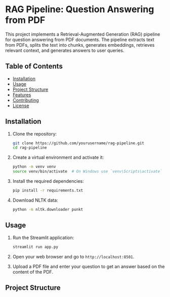 # RAG Pipeline: Question Answering from PDF

This project implements a Retrieval-Augmented Generation (RAG) pipeline for question answering from PDF documents. The pipeline extracts text from PDFs, splits the text into chunks, generates embeddings, retrieves relevant context, and generates answers to user queries.

## Table of Contents

- [Installation](#installation)
- [Usage](#usage)
- [Project Structure](#project-structure)
- [Features](#features)
- [Contributing](#contributing)
- [License](#license)

## Installation

1. Clone the repository:

    ```sh
    git clone https://github.com/yourusername/rag-pipeline.git
    cd rag-pipeline
    ```

2. Create a virtual environment and activate it:

    ```sh
    python -m venv venv
    source venv/bin/activate  # On Windows use `venv\Scripts\activate`
    ```

3. Install the required dependencies:

    ```sh
    pip install -r requirements.txt
    ```

4. Download NLTK data:

    ```sh
    python -m nltk.downloader punkt
    ```

## Usage

1. Run the Streamlit application:

    ```sh
    streamlit run app.py
    ```

2. Open your web browser and go to `http://localhost:8501`.

3. Upload a PDF file and enter your question to get an answer based on the content of the PDF.

## Project Structure
